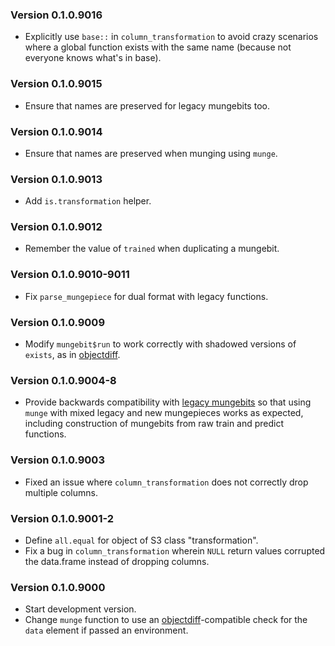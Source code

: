 ### Version 0.1.0.9016

* Explicitly use `base::` in `column_transformation` to avoid crazy
  scenarios where a global function exists with the same name (because
  not everyone knows what's in base).

### Version 0.1.0.9015

* Ensure that names are preserved for legacy mungebits too.

### Version 0.1.0.9014

* Ensure that names are preserved when munging using `munge`.

### Version 0.1.0.9013

* Add `is.transformation` helper.

### Version 0.1.0.9012

  * Remember the value of `trained` when duplicating a mungebit.

### Version 0.1.0.9010-9011

  * Fix `parse_mungepiece` for dual format with legacy functions.

### Version 0.1.0.9009

  * Modify `mungebit$run` to work correctly with shadowed versions
    of `exists`, as in [objectdiff](https://github.com/robertzk/objectdiff).

### Version 0.1.0.9004-8

  * Provide backwards compatibility with
    [legacy mungebits](https://github.com/robertzk/mungebits)
    so that using `munge` with mixed legacy and new mungepieces
    works as expected, including construction of mungebits
    from raw train and predict functions.

### Version 0.1.0.9003

  * Fixed an issue where `column_transformation` does not correctly drop multiple
    columns.

### Version 0.1.0.9001-2

  * Define `all.equal` for object of S3 class "transformation".
  * Fix a bug in `column_transformation` wherein `NULL` return
    values corrupted the data.frame instead of dropping columns.

### Version 0.1.0.9000

  * Start development version.
  * Change `munge` function to use an [objectdiff](https://github.com/robertzk/objectdiff)-compatible
    check for the `data` element if passed an environment.

